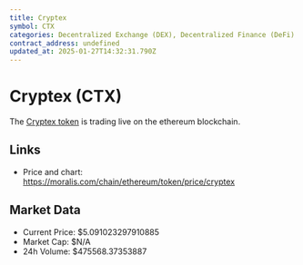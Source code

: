 ```yaml
---
title: Cryptex
symbol: CTX
categories: Decentralized Exchange (DEX), Decentralized Finance (DeFi)
contract_address: undefined
updated_at: 2025-01-27T14:32:31.790Z
---
```


# Cryptex (CTX)
The [Cryptex token](https://moralis.com/chain/ethereum/token/price/cryptex) is trading live on the ethereum blockchain.

## Links
- Price and chart: https://moralis.com/chain/ethereum/token/price/cryptex

## Market Data
- Current Price: $5.091023297910885
- Market Cap: $N/A
- 24h Volume: $475568.37353887
